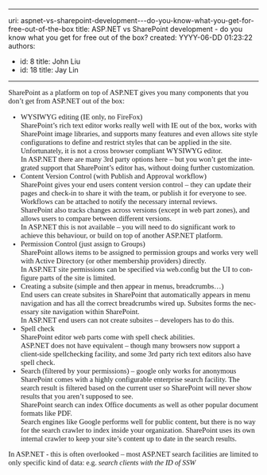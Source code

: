

---
uri: aspnet-vs-sharepoint-development---do-you-know-what-you-get-for-free-out-of-the-box
title: ASP.NET vs SharePoint development - do you know what you get for free out of the box?
created: YYYY-06-DD 01:23:22
authors:
  - id: 8
    title: John Liu
  - id: 18
    title: Jay Lin
---




<span class='intro'> 
  <span style="font-family&#58;'calibri', 'sans-serif';font-size&#58;11pt;" lang="EN-US">SharePoint as a platform on top of ASP.NET gives you many components that you don’t get from ASP.NET out of the box&#58;</span> 
 </span>


  <span style="font-family&#58;'calibri', 'sans-serif';font-size&#58;11pt;" lang="EN-US">
    <span style="font-family&#58;'calibri', 'sans-serif';font-size&#58;11pt;" lang="EN-US">
      <br>
<ul>
    <li>WYSIWYG editing (IE only, no FireFox)<br>
    SharePoint’s rich text editor works really well with IE out of the box, works with SharePoint image libraries, and supports many features and even allows site style configurations to define and restrict styles that can be applied in the site. Unfortunately, it is not a cross browser compliant WYSIWYG editor.<br>
    In ASP.NET there are many 3rd party options here – but you won’t get the integrated support that SharePoint’s editor has, without doing further customization. </li>
    <li>Content Version Control (with Publish and Approval workflow)<br>
    SharePoint gives your end users content version control – they can update their pages and check-in to share it with the team, or publish it for everyone to see. Workflows can be attached to notify the necessary internal reviews.<br>
    SharePoint also tracks changes across versions (except in web part zones), and allows users to compare between different versions.<br>
    In ASP.NET this is not available – you will need to do significant work to achieve this behaviour, or build on top of another ASP.NET platform. </li>
    <li>Permission Control (just assign to Groups)<br>
    SharePoint allows items to be assigned to permission groups and works very well with Active Directory (or other membership providers) directly.<br>
    In ASP.NET site permissions can be specified via web.config but the UI to configure parts of the site is limited. </li>
    <li>Creating a subsite (simple and then appear in menus, breadcrumbs…)<br>
    End users can create subsites in SharePoint that automatically appears in menu navigation and has all the correct breadcrumbs wired up. Subsites forms the necessary site navigation within SharePoint.<br>
    In ASP.NET end users can not create subsites – developers has to do this. </li>
    <li>Spell check<br>
    SharePoint editor web parts come with spell check abilities.<br>
    ASP.NET does not have equivalent – though many browsers now support a client-side spellchecking facility, and some 3rd party rich text editors also have spell check. </li>
    <li>Search (filtered by your permissions) – google only works for anonymous<br>
    SharePoint comes with a highly configurable enterprise search facility. The search result is filtered based on the current user so SharePoint will never show results that you aren’t supposed to see.<br>
    SharePoint search can index Office documents as well as other popular document formats like PDF.<br>
    Search engines like Google performs well for public content, but there is no way for the search crawler to index inside your organization. SharePoint uses its own internal crawler to keep your site’s content up to date in the search results. </li>
</ul>
In ASP.NET&#160;- this is often overlooked – most ASP.NET search facilities are limited to only specific kind of data&#58; e.g. <i>search clients with the ID of SSW</i></span> <br>
</span>



